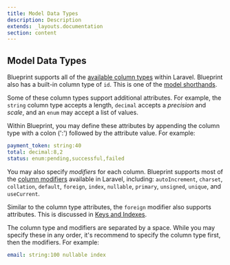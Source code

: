 ```yaml
---
title: Model Data Types
description: Description
extends: _layouts.documentation
section: content
---
```

## Model Data Types
Blueprint supports all of the [available column types](https://laravel.com/docs/migrations#creating-columns) within Laravel. Blueprint also has a built-in column type of `id`. This is one of the [model shorthands](/docs/model-shorthands).

Some of these column types support additional attributes. For example, the `string` column type accepts a length, `decimal` accepts a _precision_ and _scale_, and an `enum` may accept a list of values.

Within Blueprint, you may define these attributes by appending the column type with a colon (':') followed by the attribute value. For example:

```yaml
payment_token: string:40
total: decimal:8,2
status: enum:pending,successful,failed
```

You may also specify _modifiers_ for each column. Blueprint supports most of the [column modifiers](https://laravel.com/docs/migrations#column-modifiers) available in Laravel, including: `autoIncrement`, `charset`, `collation`, `default`, `foreign`, `index`, `nullable`, `primary`, `unsigned`, `unique`, and `useCurrent`.

Similar to the column type attributes, the `foreign` modifier also supports attributes. This is discussed in [Keys and Indexes](/docs/keys-and-indexes).

The column type and modifiers are separated by a space. While you may specify these in any order, it's recommend to specify the column type first, then the modifiers. For example:

```yaml
email: string:100 nullable index
```

